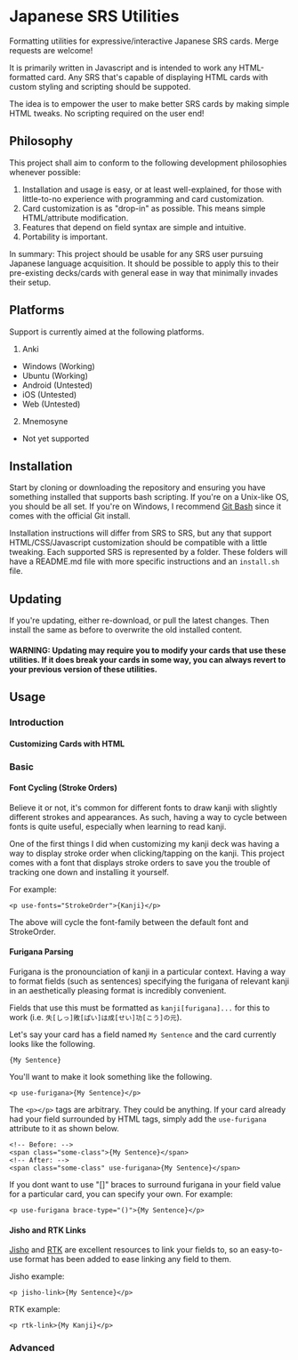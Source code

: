 # Japanese SRS Utilities

Formatting utilities for expressive/interactive Japanese SRS cards. Merge requests are welcome!

It is primarily written in Javascript and is intended to work any HTML-formatted card. Any SRS that's capable of displaying HTML cards with custom styling and scripting should be suppoted.

The idea is to empower the user to make better SRS cards by making simple HTML tweaks. No scripting required on the user end!

## Philosophy

This project shall aim to conform to the following development philosophies whenever possible:

1. Installation and usage is easy, or at least well-explained, for those with little-to-no experience with programming and card customization.
2. Card customization is as "drop-in" as possible. This means simple HTML/attribute modification.
3. Features that depend on field syntax are simple and intuitive.
4. Portability is important.

In summary: This project should be usable for any SRS user pursuing Japanese language acquisition. It should be possible to apply this to their pre-existing decks/cards with general ease in way that minimally invades their setup.

## Platforms

Support is currently aimed at the following platforms.

1. Anki 
  - Windows (Working)
  - Ubuntu (Working)
  - Android (Untested)
  - iOS (Untested)
  - Web (Untested)
2. Mnemosyne 
  - Not yet supported
  
## Installation

Start by cloning or downloading the repository and ensuring you have something installed that supports bash scripting. If you're on a Unix-like OS, you should be all set. If you're on Windows, I recommend [Git Bash](https://git-scm.com) since it comes with the official Git install.

Installation instructions will differ from SRS to SRS, but any that support HTML/CSS/Javascript customization should be compatible with a little tweaking. Each supported SRS is represented by a folder. These folders will have a README.md file with more specific instructions and an `install.sh` file.

## Updating

If you're updating, either re-download, or pull the latest changes. Then install the same as before to overwrite the old installed content. 

#### WARNING: Updating may require you to modify your cards that use these utilities. If it does break your cards in some way, you can always revert to your previous version of these utilities.

## Usage

### Introduction

#### Customizing Cards with HTML

### Basic

#### Font Cycling (Stroke Orders)

Believe it or not, it's common for different fonts to draw kanji with slightly different strokes and appearances. As such, having a way to cycle between fonts is quite useful, especially when learning to read kanji.

One of the first things I did when customizing my kanji deck was having a way to display stroke order when clicking/tapping on the kanji. This project comes with a font that displays stroke orders to save you the trouble of tracking one down and installing it yourself.

For example:

```
<p use-fonts="StrokeOrder">{Kanji}</p>
```

The above will cycle the font-family between the default font and StrokeOrder.

#### Furigana Parsing

Furigana is the pronounciation of kanji in a particular context. Having a way to format fields (such as sentences) specifying the furigana of relevant kanji in an aesthetically pleasing format is incredibly convenient.

Fields that use this must be formatted as `kanji[furigana]...` for this to work (i.e. `失[しっ]敗[ぱい]は成[せい]功[こう]の元`).

Let's say your card has a field named `My Sentence` and the card currently looks like the following.

```
{My Sentence}
```

You'll want to make it look something like the following.

```
<p use-furigana>{My Sentence}</p>
```

The `<p></p>` tags are arbitrary. They could be anything. If your card already had your field surrounded by HTML tags, simply add the `use-furigana` attribute to it as shown below.

```
<!-- Before: -->
<span class="some-class">{My Sentence}</span>
<!-- After: -->
<span class="some-class" use-furigana>{My Sentence}</span>
```

If you dont want to use "[]" braces to surround furigana in your field value for a particular card, you can specify your own. For example:

```
<p use-furigana brace-type="()">{My Sentence}</p>
```

#### Jisho and RTK Links

[Jisho](http://jisho.org) and [RTK](http://kanji.koohii.com) are excellent resources to link your fields to, so an easy-to-use format has been added to ease linking any field to them.

Jisho example:
```
<p jisho-link>{My Sentence}</p>
```

RTK example:
```
<p rtk-link>{My Kanji}</p>
```

### Advanced
